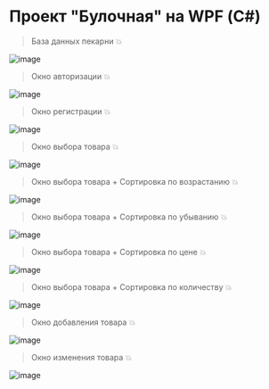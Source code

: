 # Проект "Булочная" на WPF (С#)

>База данных пекарни 💥

![image](https://user-images.githubusercontent.com/110523242/222237757-71c75094-7407-4654-a64d-c4fef27a0983.png)

>Окно авторизации 💥

![image](https://user-images.githubusercontent.com/110523242/220832823-40144146-b289-41c8-9e3c-04fe42977555.png)

>Окно регистрации 💥

![image](https://user-images.githubusercontent.com/110523242/220836418-523c6a03-eb33-45c0-a977-029e54889665.png)

>Окно выбора товара 💥

![image](https://user-images.githubusercontent.com/110523242/224114540-9c7edbca-71e0-4ed6-8c6e-71f12cb842f6.png)

>Окно выбора товара + Сортировка по возрастанию 💥

![image](https://user-images.githubusercontent.com/110523242/224114649-f1fbcab1-9c29-4519-bba0-42828e333352.png)

>Окно выбора товара + Сортировка по убыванию 💥

![image](https://user-images.githubusercontent.com/110523242/224114748-89f0725c-8f5e-4959-8244-5c4b662bc6f5.png)

>Окно выбора товара + Сортировка по цене 💥

![image](https://user-images.githubusercontent.com/110523242/224114807-14ea0dc1-b867-4009-9fc9-7435f14e563c.png)

>Окно выбора товара + Сортировка по количеству 💥

![image](https://user-images.githubusercontent.com/110523242/224115051-6fe3d7ac-99f7-4691-83c3-ec2f40f11359.png)

>Окно добавления товара 💥

![image](https://user-images.githubusercontent.com/110523242/222238041-61956044-8e15-4fbf-af79-08f07de4bb82.png)

>Окно изменения товара 💥

![image](https://user-images.githubusercontent.com/110523242/224115337-168da5d6-dcd7-499c-90a8-7af2e65e610b.png)
